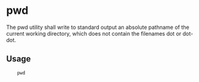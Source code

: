 # pwd
The pwd utility shall write to standard output an absolute pathname of the current working directory, which does not contain the filenames dot or dot-dot.

## Usage
```
    pwd
```
